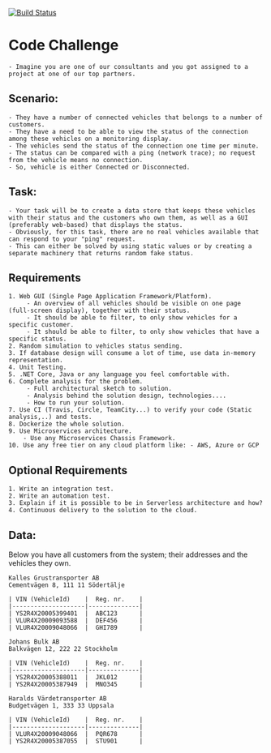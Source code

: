 [![Build Status](https://travis-ci.com/abdelhay90/fullstack-challenge-be.svg?token=u243kVU7psJjfYSkHAJK&branch=master)](https://travis-ci.com/abdelhay90/fullstack-challenge-be)
# Code Challenge

	- Imagine you are one of our consultants and you got assigned to a project at one of our top partners.

## Scenario:
	
	- They have a number of connected vehicles that belongs to a number of customers.
	- They have a need to be able to view the status of the connection among these vehicles on a monitoring display.
	- The vehicles send the status of the connection one time per minute.
	- The status can be compared with a ping (network trace); no request from the vehicle means no connection. 
	- So, vehicle is either Connected or Disconnected.

## Task:

	- Your task will be to create a data store that keeps these vehicles with their status and the customers who own them, as well as a GUI (preferably web-based) that displays the status.
	- Obviously, for this task, there are no real vehicles available that can respond to your "ping" request.
	- This can either be solved by using static values or ​​by creating a separate machinery that returns random fake status.

## Requirements

	1. Web GUI (Single Page Application Framework/Platform).
		 - An overview of all vehicles should be visible on one page (full-screen display), together with their status.
		 - It should be able to filter, to only show vehicles for a specific customer.
		 - It should be able to filter, to only show vehicles that have a specific status.
	2. Random simulation to vehicles status sending.
	3. If database design will consume a lot of time, use data in-memory representation.
	4. Unit Testing.
	5. .NET Core, Java or any language you feel comfortable with.
	6. Complete analysis for the problem.
		 - Full architectural sketch to solution.
		 - Analysis behind the solution design, technologies....
		 - How to run your solution.
	7. Use CI (Travis, Circle, TeamCity...) to verify your code (Static analysis,..) and tests.
	8. Dockerize the whole solution.
	9. Use Microservices architecture.
		- Use any Microservices Chassis Framework.
	10. Use any free tier on any cloud platform like: - AWS, Azure or GCP

## Optional Requirements

	1. Write an integration test.
	2. Write an automation test.
	3. Explain if it is possible to be in Serverless architecture and how?
	4. Continuous delivery to the solution to the cloud.

##  Data:
Below you have all customers from the system; their addresses and the vehicles they own.

```
Kalles Grustransporter AB
Cementvägen 8, 111 11 Södertälje

| VIN (VehicleId)    |  Reg. nr.    |
|--------------------|--------------|
| YS2R4X20005399401  |  ABC123      |
| VLUR4X20009093588  |  DEF456      |
| VLUR4X20009048066  |  GHI789      |
```
```
Johans Bulk AB
Balkvägen 12, 222 22 Stockholm

| VIN (VehicleId)    |  Reg. nr.    |
|--------------------|--------------|
| YS2R4X20005388011  |  JKL012      |
| YS2R4X20005387949  |  MNO345      |
```
```
Haralds Värdetransporter AB
Budgetvägen 1, 333 33 Uppsala

| VIN (VehicleId)    |  Reg. nr.    |
|--------------------|--------------|
| VLUR4X20009048066  |  PQR678      |
| YS2R4X20005387055  |  STU901      |
```
